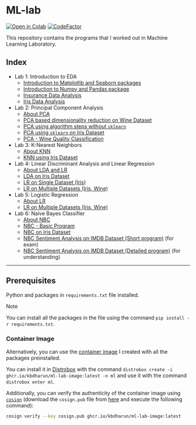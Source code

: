 # ML-lab

[![Open in Colab](https://colab.research.google.com/assets/colab-badge.svg)](https://colab.research.google.com/github/kbdharun/ML-Lab)
[![CodeFactor](https://www.codefactor.io/repository/github/kbdharun/ml-lab/badge)](https://www.codefactor.io/repository/github/kbdharun/ml-lab)

This repository contains the programs that I worked out in Machine Learning Laboratory.

## Index

- Lab 1: Introduction to EDA
  - [Introduction to Matplotlib and Seaborn packages](https://github.com/kbdharun/ML-Lab/blob/main/Lab1/EDA_Matplotlib_&_Seaborn.ipynb)
  - [Introduction to Numpy and Pandas package](https://github.com/kbdharun/ML-Lab/blob/main/Lab1/Numpy_&_Pandas.ipynb)
  - [Insurance Data Analysis](https://github.com/kbdharun/ML-Lab/blob/main/Lab1/ML_Lab1_Insurance.ipynb)
  - [Iris Data Analysis](https://github.com/kbdharun/ML-Lab/blob/main/Lab1/ML_Lab1_Iris.ipynb)
- Lab 2: Principal Component Analysis
  - [About PCA](https://github.com/kbdharun/ML-Lab/blob/main/Lab2/README.md)
  - [PCA based dimensionality reduction on Wine Dataset](https://github.com/kbdharun/ML-Lab/blob/main/Lab2/PCA-DR-Wine.ipynb)
  - [PCA using algorithm steps without `sklearn`](https://github.com/kbdharun/ML-Lab/blob/main/Lab2/PCA-using-alg-without-sk.ipynb)
  - [PCA using `sklearn` on Iris Dataset](https://github.com/kbdharun/ML-Lab/blob/main/Lab2/PCA-using-sklearn-Iris.ipynb)
  - [PCA - Wine Quality Classification](https://github.com/kbdharun/ML-Lab/blob/main/Lab2/PCA-Wine-quality-classification.ipynb)
- Lab 3: K-Nearest Neighbors
  - [About KNN](https://github.com/kbdharun/ML-Lab/blob/main/Lab3/README.md)
  - [KNN using Iris Dataset](https://github.com/kbdharun/ML-Lab/blob/main/Lab3/KNN-using-Iris.ipynb)
- Lab 4: Linear Discriminant Analysis and Linear Regression
  - [About LDA and LR](https://github.com/kbdharun/ML-Lab/blob/main/Lab4/README.md)
  - [LDA on Iris Dataset](https://github.com/kbdharun/ML-Lab/blob/main/Lab4/LDA.ipynb)
  - [LR on Single Dataset (Iris)](https://github.com/kbdharun/ML-Lab/blob/main/Lab4/LR-on-single-dataset.ipynb)
  - [LR on Multiple Datasets (Iris, Wine)](https://github.com/kbdharun/ML-Lab/blob/main/Lab4/LR-on-multiple-datasets.ipynb)
- Lab 5: Logistic Regression
  - [About LR](https://github.com/kbdharun/ML-Lab/blob/main/Lab5/README.md)
  - [LR on Multiple Datasets (Iris, Wine)](https://github.com/kbdharun/ML-Lab/blob/main/Lab5/LR.ipynb)
- Lab 6: Naive Bayes Classifier
  - [About NBC](https://github.com/kbdharun/ML-Lab/blob/main/Lab6/README.md)
  - [NBC - Basic Program](https://github.com/kbdharun/ML-Lab/blob/main/Lab6/NBC.ipynb)
  - [NBC on Iris Dataset](https://github.com/kbdharun/ML-Lab/blob/main/Lab6/NBC-Iris.ipynb)
  - [NBC Sentiment Analysis on IMDB Dataset (Short program)](https://github.com/kbdharun/ML-Lab/blob/main/Lab6/imdb-dataset-nbc-short-program.ipynb) (for exam)
  - [NBC Sentiment Analysis on IMDB Dataset (Detailed program)](https://github.com/kbdharun/ML-Lab/blob/main/Lab6/NBC-sentiment-analysis-IMDB.ipynb) (for understanding)

---

## Prerequisites

Python and packages in `requirements.txt` file installed.

> [!NOTE]
> You can install all the packages in the file using the command `pip install -r requirements.txt`.

### Container Image

Alternatively, you can use the [container image](https://github.com/kbdharun/ML-Lab/pkgs/container/ml-lab-image) I created with all the packages preinstalled.

You can install it in [Distrobox](https://github.com/89luca89/distrobox) with the command `distrobox create -i ghcr.io/kbdharun/ml-lab-image:latest -n ml` and use it with the command `distrobox enter ml`.

Additionally, you can verify the authenticity of the container image using [`cosign`](https://github.com/sigstore/cosign) (download the `cosign.pub` file from [here](https://github.com/kbdharun/ML-Lab/blob/main/cosign.pub) and execute the following command):

```zsh
cosign verify --key cosign.pub ghcr.io/kbdharun/ml-lab-image:latest
```
